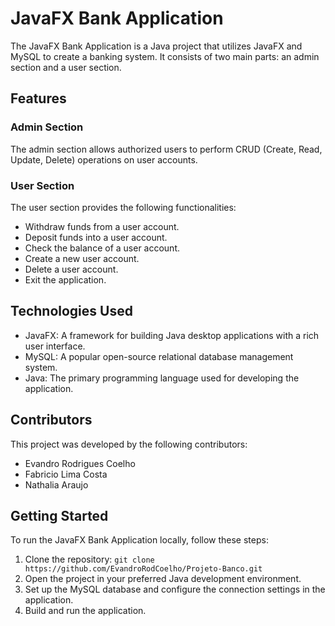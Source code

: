 # JavaFX Bank Application

The JavaFX Bank Application is a Java project that utilizes JavaFX and MySQL to create a banking system. It consists of two main parts: an admin section and a user section.

## Features

### Admin Section

The admin section allows authorized users to perform CRUD (Create, Read, Update, Delete) operations on user accounts.

### User Section

The user section provides the following functionalities:

- Withdraw funds from a user account.
- Deposit funds into a user account.
- Check the balance of a user account.
- Create a new user account.
- Delete a user account.
- Exit the application.

## Technologies Used

- JavaFX: A framework for building Java desktop applications with a rich user interface.
- MySQL: A popular open-source relational database management system.
- Java: The primary programming language used for developing the application.

## Contributors

This project was developed by the following contributors:

- Evandro Rodrigues Coelho
- Fabricio Lima Costa
- Nathalia Araujo

## Getting Started

To run the JavaFX Bank Application locally, follow these steps:

1. Clone the repository: `git clone https://github.com/EvandroRodCoelho/Projeto-Banco.git`
2. Open the project in your preferred Java development environment.
3. Set up the MySQL database and configure the connection settings in the application.
4. Build and run the application.




